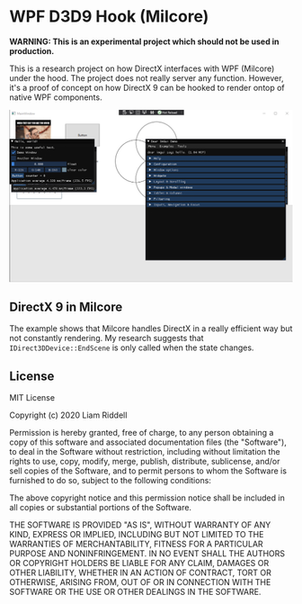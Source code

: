 # WPF D3D9 Hook (Milcore)
**WARNING: This is an experimental project which should not be used in production.**

This is a research project on how DirectX interfaces with WPF (Milcore) under the hood. The project does not really server any function. However, it's a proof of concept on how DirectX 9 can be hooked to render ontop of native WPF components.

<p align="center">
  <img src="static/example.png"/>
</p>

## DirectX 9 in Milcore
The example shows that Milcore handles DirectX in a really efficient way but not constantly rendering. My research suggests that `IDirect3DDevice::EndScene` is only called when the state changes.

## License
MIT License

Copyright (c) 2020 Liam Riddell

Permission is hereby granted, free of charge, to any person obtaining a copy
of this software and associated documentation files (the "Software"), to deal
in the Software without restriction, including without limitation the rights
to use, copy, modify, merge, publish, distribute, sublicense, and/or sell
copies of the Software, and to permit persons to whom the Software is
furnished to do so, subject to the following conditions:

The above copyright notice and this permission notice shall be included in all
copies or substantial portions of the Software.

THE SOFTWARE IS PROVIDED "AS IS", WITHOUT WARRANTY OF ANY KIND, EXPRESS OR
IMPLIED, INCLUDING BUT NOT LIMITED TO THE WARRANTIES OF MERCHANTABILITY,
FITNESS FOR A PARTICULAR PURPOSE AND NONINFRINGEMENT. IN NO EVENT SHALL THE
AUTHORS OR COPYRIGHT HOLDERS BE LIABLE FOR ANY CLAIM, DAMAGES OR OTHER
LIABILITY, WHETHER IN AN ACTION OF CONTRACT, TORT OR OTHERWISE, ARISING FROM,
OUT OF OR IN CONNECTION WITH THE SOFTWARE OR THE USE OR OTHER DEALINGS IN THE
SOFTWARE.
